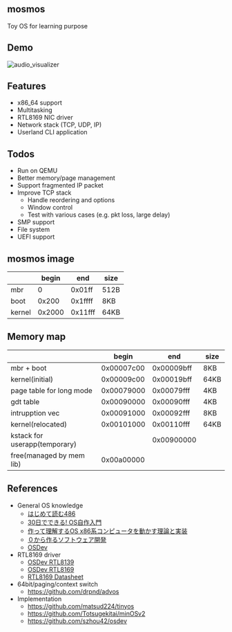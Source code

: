 ## mosmos
Toy OS for learning purpose

## Demo
![audio_visualizer](https://github.com/motomuman/mosmos/blob/master/docs/mosmos_demo.gif?raw=true)

## Features
- x86_64 support
- Multitasking
- RTL8169 NIC driver
- Network stack (TCP, UDP, IP)
- Userland CLI application

## Todos
- Run on QEMU
- Better memory/page management
- Support fragmented IP packet
- Improve TCP stack
  - Handle reordering and options
  - Window control
  - Test with various cases (e.g. pkt loss, large delay)
- SMP support
- File system
- UEFI support


## mosmos image
|      |begin |end    |size|
|---   |---   |---    |--- |
|mbr   |0     |0x01ff |512B|
|boot  |0x200 |0x1ffff|8KB |
|kernel|0x2000|0x11fff|64KB|

## Memory map
|                             |begin     |end       |size|
|---                          |---       |---       |--- |
|mbr + boot                   |0x00007c00|0x00009bff|8KB |
|kernel(initial)              |0x00009c00|0x00019bff|64KB|
|page table for long mode     |0x00079000|0x00079fff|4KB |
|gdt table                    |0x00090000|0x00090fff|4KB |
|intrupption vec              |0x00091000|0x00092fff|8KB |
|kernel(relocated)            |0x00101000|0x00110fff|64KB|
|kstack for userapp(temporary)|          |0x00900000|    |
|free(managed by mem lib)     |0x00a00000|          |    |

## References
- General OS knowledge
  - [はじめて読む486](https://www.amazon.co.jp/dp/B00OCF5YUA/)
  - [30日でできる! OS自作入門](https://www.amazon.co.jp/dp/B00IR1HYI0/)
  - [作って理解するOS x86系コンピュータを動かす理論と実装](https://www.amazon.co.jp/dp/429710847X/)
  - [０から作るソフトウェア開発](http://softwaretechnique.jp/index.html)
  - [OSDev](https://wiki.osdev.org/Expanded_Main_Page)
- RTL8169 driver
  - [OSDev RTL8139](https://wiki.osdev.org/RTL8139)
  - [OSDev RTL8169](https://wiki.osdev.org/RTL8169)
  - [RTL8169 Datasheet](https://datasheetspdf.com/datasheet/RTL8169.html)
- 64bit/paging/context switch
  - https://github.com/drpnd/advos
- Implementation
  - https://github.com/matsud224/tinyos
  - https://github.com/Totsugekitai/minOSv2
  - https://github.com/szhou42/osdev
